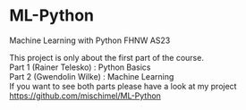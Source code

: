 # ML-Python
Machine Learning with Python FHNW AS23 <br>

This project is only about the first part of the course. <br>
Part 1 (Rainer Telesko) : Python Basics <br>
Part 2 (Gwendolin Wilke) : Machine Learning <br>
If you want to see both parts please have a look at my project <https://github.com/mischimel/ML-Python>
